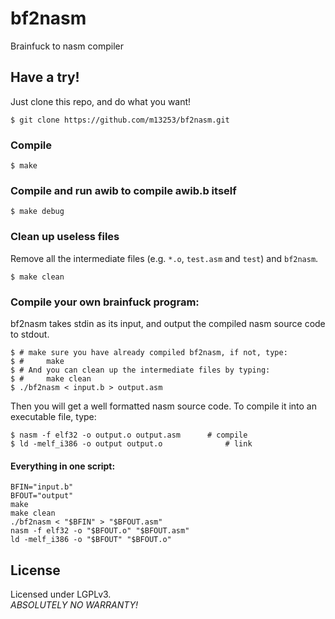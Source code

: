 # bf2nasm
Brainfuck to nasm compiler<br>

## Have a try!
Just clone this repo, and do what you want!

	$ git clone https://github.com/m13253/bf2nasm.git

### Compile

	$ make

### Compile and run awib to compile awib.b itself

	$ make debug

### Clean up useless files
Remove all the intermediate files (e.g. `*.o`, `test.asm` and `test`)
and `bf2nasm`.

	$ make clean

### Compile your own brainfuck program:
bf2nasm takes stdin as its input, and output the compiled nasm source
code to stdout.

	$ # make sure you have already compiled bf2nasm, if not, type:
	$ #		make
	$ # And you can clean up the intermediate files by typing:
	$ #		make clean
	$ ./bf2nasm < input.b > output.asm

Then you will get a well formatted nasm source code. To compile it
into an executable file, type:

	$ nasm -f elf32 -o output.o output.asm		# compile
	$ ld -melf_i386 -o output output.o              # link

#### Everything in one script:

	BFIN="input.b"
	BFOUT="output"
	make
	make clean
	./bf2nasm < "$BFIN" > "$BFOUT.asm"
	nasm -f elf32 -o "$BFOUT.o" "$BFOUT.asm"
	ld -melf_i386 -o "$BFOUT" "$BFOUT.o"

## License
Licensed under LGPLv3.<br>
*ABSOLUTELY NO WARRANTY!*

